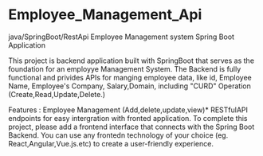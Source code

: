 # Employee_Management_Api
java/SpringBoot/RestApi
Employee Management system Spring Boot Application

This project is backend application built with SpringBoot that serves as the foundation for an employye Management System.
The Backend is fully functional and privides APIs for manging employee data, like id, Employee Name, Employee's Company, Salary,Domain, including "CURD" Operation (Create,Read,Update,Delete.)

Features : Employee Management (Add,delete,update,view)* RESTfulAPI 
endpoints for easy intergration with fronted application.
To complete this project, please add a frontend interface that connects with the Spring Boot Backend.
You can use any frontedn technology of your choice (eg. React,Angular,Vue.js.etc) to create a user-friendly experience.

